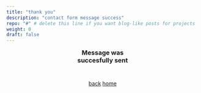 ```yaml
---
title: "thank you"
description: "contact form message success"
repo: "#" # delete this line if you want blog-like posts for projects
weight: 0
draft: false
---
```



<h3 style="margin: auto; text-align: center;">Message was<br>
succesfully sent
</h3>

<i class="fa fa-check-circle" style="color: #22C1AB; font-size: 2em; margin: 2.6rem auto !important; display: block; text-align: center;"></i>

<div class="intro" style="text-align: center; display: block;">
	<a class="calltoaction2" style="margin-bottom: 4rem;" role="button" href="/contact/">back</a>
	<a class="calltoaction2" style="margin-bottom: 4rem;" role="button" href="/">home</a>
</div>
